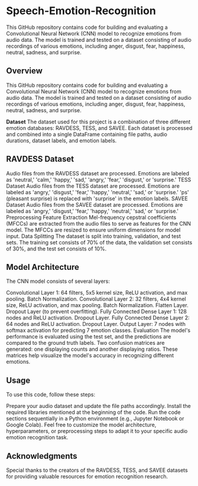 # Speech-Emotion-Recognition
This GitHub repository contains code for building and evaluating a Convolutional Neural Network (CNN) model to recognize emotions from audio data. The model is trained and tested on a dataset consisting of audio recordings of various emotions, including anger, disgust, fear, happiness, neutral, sadness, and surprise.

## Overview

This GitHub repository contains code for building and evaluating a Convolutional Neural Network (CNN) model to recognize emotions from audio data. The model is trained and tested on a dataset consisting of audio recordings of various emotions, including anger, disgust, fear, happiness, neutral, sadness, and surprise.

**Dataset**
The dataset used for this project is a combination of three different emotion databases: RAVDESS, TESS, and SAVEE. Each dataset is processed and combined into a single DataFrame containing file paths, audio durations, dataset labels, and emotion labels.

## RAVDESS Dataset

Audio files from the RAVDESS dataset are processed.
Emotions are labeled as 'neutral,' 'calm,' 'happy,' 'sad,' 'angry,' 'fear,' 'disgust,' or 'surprise.'
TESS Dataset
Audio files from the TESS dataset are processed.
Emotions are labeled as 'angry,' 'disgust,' 'fear,' 'happy,' 'neutral,' 'sad,' or 'surprise.'
'ps' (pleasant surprise) is replaced with 'surprise' in the emotion labels.
SAVEE Dataset
Audio files from the SAVEE dataset are processed.
Emotions are labeled as 'angry,' 'disgust,' 'fear,' 'happy,' 'neutral,' 'sad,' or 'surprise.'
Preprocessing
Feature Extraction
Mel-frequency cepstral coefficients (MFCCs) are extracted from the audio files to serve as features for the CNN model.
The MFCCs are resized to ensure uniform dimensions for model input.
Data Splitting
The dataset is split into training, validation, and test sets.
The training set consists of 70% of the data, the validation set consists of 30%, and the test set consists of 10%.

## Model Architecture

The CNN model consists of several layers:

Convolutional Layer 1: 64 filters, 5x5 kernel size, ReLU activation, and max pooling.
Batch Normalization.
Convolutional Layer 2: 32 filters, 4x4 kernel size, ReLU activation, and max pooling.
Batch Normalization.
Flatten Layer.
Dropout Layer (to prevent overfitting).
Fully Connected Dense Layer 1: 128 nodes and ReLU activation.
Dropout Layer.
Fully Connected Dense Layer 2: 64 nodes and ReLU activation.
Dropout Layer.
Output Layer: 7 nodes with softmax activation for predicting 7 emotion classes.
Evaluation
The model's performance is evaluated using the test set, and the predictions are compared to the ground truth labels. Two confusion matrices are generated: one displaying counts and another displaying ratios. These matrices help visualize the model's accuracy in recognizing different emotions.

## Usage

To use this code, follow these steps:

Prepare your audio dataset and update the file paths accordingly.
Install the required libraries mentioned at the beginning of the code.
Run the code sections sequentially in a Python environment (e.g., Jupyter Notebook or Google Colab).
Feel free to customize the model architecture, hyperparameters, or preprocessing steps to adapt it to your specific audio emotion recognition task.


## Acknowledgments

Special thanks to the creators of the RAVDESS, TESS, and SAVEE datasets for providing valuable resources for emotion recognition research.






